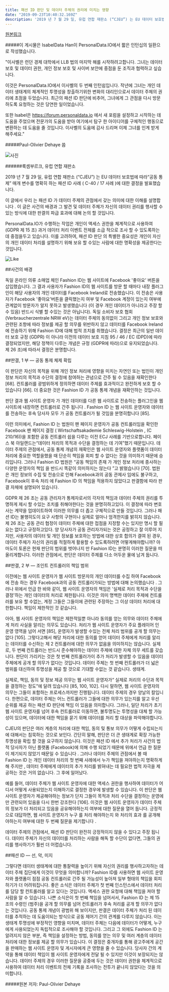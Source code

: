```yaml
---
title: 패션 ID 판단 및 데이터 주체의 권리에 미치는 영향
date: "2019-09-23T10:40:32.169Z"
description: '2019 년 7 월 29 일, 유럽 연합 재판소 (“CJEU”) 는 EU 데이터 보호법에 따라“공동 통제” 매개 변수를 명확히 하는 패션 ID 사례 ( C-40 / 17 사례 )에 대한 결정을 발표했습니다...'
---
```


[원본링크](https://medium.com/personaldata-io/fashion-id-and-rights-of-data-subjects-60d02ffca17d)

#####이 게시물은 IsabelData Han이 PersonalData.IO에서 짧은 인턴십의 일환으로 작성했습니다.

"이사벨은 런던 경제 대학에서 LLB 법의 마지막 해를 시작하려고합니다. 그녀는 데이터 보호 및 데이터 권한, 개인 정보 보호 및 사이버 보안에 중점을 둔 조직과 협력하고 싶습니다.

이것은 PersonalData.IO에서 이사벨의 두 번째 인턴쉽입니다. 작년에 그녀는 개인 데이터 생태계의 체계적인 투명성을 창출하기위한 변화의 대리인으로서 데이터 주체의 권리에 초점을 두었습니다. 최근의 패션 ID 판단에 비추어, 그녀에게 그 관점을 다시 방문하도록 요청하는 것은 당연한 일이었습니다.

또한 Isabel은 https://forum.personaldata.io 에서 새 포럼을 설정하고 시작하는 데 도움을 주었으며 전문가의 도움을 받아 여기에서 탐구 한 아이디어를 구체적인 행동으로 변환하는 데 도움을 줄 것입니다.
이사벨의 도움에 감사 드리며 이제 그녀를 인계 받게 해주세요."

#####Paul-Olivier Dehaye 씀
 
![사진](https://miro.medium.com/max/1024/1*Iw3p5WTyB37mMJUxiIonMg.jpeg)

######룩셈부르크, 유럽 연합 재판소

2019 년 7 월 29 일, 유럽 연합 재판소 (“CJEU”) 는 EU 데이터 보호법에 따라“공동 통제” 매개 변수를 명확히 하는 패션 ID 사례 ( C-40 / 17 사례 )에 대한 결정을 발표했습니다.

이 글에서 우리 는 패션 ID 가 데이터 주제의 관점에서 갖는 의미에 대한 이해를 설명합니다 . 이 글은 사건의 배경과 그 발견 및 데이터 주체가 자신의 데이터 권리를 행사할 수있는 방식에 대한 판결의 파급 효과에 대해 논의 할 것입니다.

PersonalData.IO가 수행하는 작업은 개인이 액세스 권한을 체계적으로 사용하여 (GDPR 제 15 조) 과거 데이터 처리 이벤트 전체를 소급 적으로 조사 할 수 있도록하는 데 중점을두고 있습니다. 이를 고려하여, 패션 ID 판단 의 특별한 중요성은 개인이 자신의 개인 데이터 처리를 설명하기 위해 보유 할 수있는 사람에 대한 명확성을 제공한다는 것입니다.

![Like](https://miro.medium.com/max/800/1*hYiZ-vt9q3gnpF1BR2qGfw.jpeg)


##사건의 배경

독일 온라인 의류 소매업 체인 Fashion ID는 웹 사이트에 Facebook '좋아요' 버튼을 삽입했습니다. 그 결과 사용자가 Fashion ID의 웹 사이트를 방문 할 때마다 내장 플러그인이 해당 사용자의 개인 데이터를 Facebook Ireland로 전송했습니다. 이 전송은 사용자가 Facebook '좋아요'버튼을 클릭했는지 여부 및 Facebook 계정이 있는지 여부에 관계없이 방문자가 알지 못하고 발생했습니다 (이 경우 개인 데이터가 아니라고 주장 할 수 있음) 반드시 식별 할 수있는 것은 아닙니다). 독일 소비자 보호 협회 (Verbraucherzentrale NRW eV)는 데이터 주체의 동의없이 그리고 개인 정보 보호와 관련된 조항에 따라 정보를 제공 할 의무를 위반하지 않고 데이터를 Facebook Ireland에 전송하기 위해 Fashion ID에 대해 법적 조치를 취했습니다. 결정은 최근의 일반 데이터 보호 규정 (GDPR) 이 아니라 이전의 데이터 보호 지침 95 / 46 / EC (DPD)에 따라 결정되었지만, 해당 정책이 다루는 개념은 규정 (GDPR에 따라)으로 유지되었습니다. 제 26 조)에 따라서 결정은 분명합니다.

##판결, 1 부 — 공동 통제 체제 확립

이 판단은 자신의 목적을 위해 개인 정보 처리에 영향을 미치는 자연인 또는 법인이 개인 정보 처리의 목적과 수단의 결정에 참여하는 관념으로 간주 될 수 있음을 재확인한다 [68]. 컨트롤러를 광범위하게 정의하면 데이터 주제를 효과적이고 완전하게 보호 할 수 있습니다 [66]. 더 중요한 것은 Fashion ID 가 공동 통제 개념을 재확인하는 것입니다.

판단 결과 웹 사이트 운영자 가 개인 데이터를 다른 웹 사이트로 전송하는 플러그인을 웹 사이트에 내장하면 컨트롤러로 간주 됩니다 . Fashion ID 는 웹 사이트 운영자와 데이터를 전송하는 후속 당사자 모두 가 공동 컨트롤러가 될 것임을 분명히합니다 [85].

이런 의미에서, Fashion ID 는 법원이 팬 페이지 운영자가 공동 컨트롤러임을 확인한 Facebook 팬 페이지 결정 ( Wirtschaftsakademie Schleswig-Holstein , (C  210/16))을 포함한 공동 컨트롤러 쉽을 다루는 이전 ECJ 사례를 기반으로합니다. 페이스 북 아일랜드는“데이터 처리의 목적과 수단을 결정하는 데 기여”했기 때문입니다. 데이터 주제의 관점에서, 공동 통제 개념의 재확인은 웹 사이트 운영자와 플랫폼이 데이터 처리에 중요한 역할을했을 때 단순히 책임을 회피 할 수 없다는 것을 의미하기 때문에 승리입니다. 그러나 Fashion ID 법원은 “공동 책임의 존재 가 개인 정보 처리에 종사하는 다양한 운영자의 책임 을 반드시 똑같이 의미하지는 않는다 ”고 밝혔습니다 [70]. 법원 은 개인 정보의 수집 및 전송으로 인해 Facebook과의 공동 관제사 임에도 불구하고, Facebook이 후속 처리 에 Fashion ID 의 책임을 적용하지 않았다고 판결함에 따라 판결 자체에 설명되어 있습니다.

GDPR 제 26 조는 공동 관리자가 통제자로서의 각자의 책임과 데이터 주체의 권리를 투명하게 제시 할 수있는 조치를 취해야한다는 것을 분명히하고있다. 이 결정에 따라 변호사는 계약을 업데이트하여 이러한 의무를 더 좁고 구체적으로 만들 것입니다. 그러나 패션 ID는 불행히도이 요구 사항의 구현이나 실제로 얼마나 엄격한지를 밝히지 않습니다. 제 26 조는 공동 관리 협정이 데이터 주체에 대한 접점을 지정할 수는 있지만 명시 할 필요는 없다고 규정하고있다. 양 당사자가 공동 관리자가되는 것은 공정하고 잘 이루어 지지만, 사용자의 데이터 및 개인 정보를 보호하는 방법에 대한 상호 합의가 결여 된 경우, 데이터 주체가 자신의 권리를 적절하게 활용할 수 있도록하려면 어떻게해야합니까? 아마도이 토론은 현재 판단의 범위를 벗어나지 만 Fashion ID는 분명히 이러한 질문을 떠올리게합니다. 이러한 관점에서, 판단은 데이터 주제를 다소 어두운 물에 남겨 둡니다.

##판결, 2 부 — 조인트 컨트롤러의 책임 범위

이전에는 웹 사이트 운영자가 웹 사이트 방문자의 개인 데이터를 수집 하여 Facebook에 전송 하는 경우 Facebook과의 공동 컨트롤러가되는 방법에 대해 논의했습니다 . 그러나 위에서 언급 한 바와 같이, 웹 사이트 운영자의 책임은 '실제로 처리 목적과 수단을 결정'하는 개인 데이터의 처리로 제한됩니다. 이것은 의미 명백한 데이터 주제에 컨트롤러를 보유 할 수없는, 계정 그들은 그들이에 관련된 주장하는 그 이상 데이터 처리에 대한합니다. 책임이 제한적인 것 같습니다.

아아, 웹 사이트 운영자의 책임은 제한적일뿐 아니라 동의를 얻는 의무와 데이터 주체에게 처리 사실을 알리는 의무도 있습니다. 처리가 웹 사이트 운영자가 주요 플레이어 인 운영 영역을 넘어 서면 [85], 운영자가 발생할 수있는 전체 처리 범위를 공개 할 의무는 없다 [105]. 그렇다고해서 해당 처리에 대한 동의를 얻어 데이터 주체에게 처리를 알리는 데이터를 수신하는 제 2 컨트롤러에 대한 의무가 없음을 의미하지는 않습니다. 실제로, 두 번째 컨트롤러는 반드시 준수해야하는 데이터 주제에 대한 자체 의무 세트를 갖습니다. 판단이 가리키는 것은 첫 번째 컨트롤러가이 추가 처리가 발생할 수 있음을 데이터 주체에게 공개 할 의무가 없다는 것입니다. 데이터 주체는 첫 번째 컨트롤러가 더 넓은 범위를 대신하여 투명성을 제공 할 것으로 기대할 수없는 것 같습니다. 생태계.

실제로, 책임, 동의 및 정보 제공 의무는 웹 사이트 운영자가“ 실제로 처리의 수단과 목적을 결정하는 정도”에 달려 있습니다 [85, 100, 102]. 다시 말하면, 웹 사이트 운영자의 의무는 그들이 포함하는 프로세스까지만 진행됩니다. 데이터 주제의 경우 양날의 칼입니다. 한편으로, 데이터 주체는 어느 컨트롤러가 그들에 대한 의무가 있는지를 알고 우선 순위를 제공 하는 패션 ID 판단에 책임 이 있음을 의미합니다. 그러나, 일단 처리가 초기 웹 사이트 운영자를 넘어 후속 컨트롤러로 이동하면, 불투명도는 투명성을 대체 할 가능성이 있으며, 데이터에 대한 책임을 묻기 위해 데이터를 처리 할 대상을 파악해야합니다.

CJEU의 판단은 여러 계층의 처리에 대한 책임, 동의 및 통보 의무가 어떻게 수립되는지에 대해서는 침묵하는 것으로 보인다. 간단히 말해, 판단은 더 큰 생태계로 확장 가능한 투명성을 확립 할 것을 요구하지 않습니다. 이것은 패션 ID 에서 추가 처리가 사건의 법적 당사자가 아닌 플랫폼 (Facebook)에 의해 수행 되었기 때문에 위에서 언급 한 질문이 제기되지 않았기 때문일 수 있습니다 . 그러나 데이터 주체의 관점에서 볼 때 Fashion ID 는 개인 데이터 처리의 첫 번째 사례에서 누가 책임을 져야하는지 명확하게 해 주지만 , 데이터 주체에게 데이터의 추가 처리를 밝혀내는 데 필요한 법적 자극을 제공하는 것은 거의 없습니다. 그 후에 일어났다.

예를 들어, 데이터 주체가 웹 사이트 운영자에 대한 액세스 권한을 행사하여 데이터가 어디서 어떻게 사용되었는지 이해하기로 결정한 경우에 발생할 수 있습니다. 이 판단은 웹 사이트 운영자가 제공해야하는 정보가 단지 그들이 목적과 처리 수단을 결정하는 운영에만 관련되어 있음을 다시 한번 강조한다 [106]. 이것은 웹 사이트 운영자가 데이터 주체의 정보가 더 처리되고 있음을 공유해야하는지 여부에 대한 질문을 열어 둡니다. 긍정적으로 대답하면, 웹 사이트 운영자가 누구 를 처리 해야하는지 와 처리의 효과 를 공개해야하는지 여부에 대한 두 번째 질문을 제기합니다 .

데이터 주제의 관점에서, 패션 ID 판단이 완전히 긍정적이지 않을 수 있다고 주장 됩니다. 데이터 주체가 자신의 데이터를 처리하는 사람을 해독 할 수단이 없다면, 그들의 권리를 행사하기가 훨씬 더 어렵습니다.

##패션 ID — 선, 악, 미지

그렇다면 데이터 생태계에 대한 통찰력을 높이기 위해 자신의 권리를 행사하고자하는 데이터 주체 집단에게 이것이 무엇을 의미합니까? Fashion ID를 사용하면 웹 사이트 운영자와 플랫폼이 점점 공동 컨트롤러로 간주 될 가능성이 높아져 일부 형태의 책임을 회피하기가 더 어려워집니다. 좋은 소식은 데이터 주체가 첫 번째 인스턴스에서 데이터 처리를 담당 할 컨트롤러를 알고 있다는 것입니다. 액세스 권한 요청에 대해 책임을 져야 할 사람을 알 수 있습니다. 나쁜 소식은이 첫 번째 책임을 넘어서서, Fashion ID 는 제 15 조의 수령인 (범주)을 공개 할 의무를 넘어 컨트롤러가 후속 처리를 공개 할 의무가 없다는 것입니다. 공동 통제 개념이 광범위 해 보이지만, 판결은 데이터 주체가 처리 된 데이터를 추적하는 데 도움이되는 방식으로 공동 제어기 간의 관계를 다루지 않습니다. 이는 생태계 투명성에 부정적인 영향을 미치며, 데이터 주체는 다음에 데이터가 어떻게, 누구에게 사용되었는지 독립적으로 조사해야 할 것입니다. 그리고 그 외에도 Fashion ID 는 알려지지 않은 부분, 즉 책임을 설정하는 방법, 동의를 얻는 의무 및 여러 계층의 데이터 처리에 대한 정보를 제공 할 의무가 있습니다. 이 결정은 중개자를 통해 광고주에게 공간을 판매하는 웹 사이트 운영자 및 게시자에게 큰 영향을 줄 수 있습니다. 당사자 간의 계약을 통해 데이터 책임이 웹 사이트 운영자에게 전달 될 수 있지만 이것이 보장되지는 않습니다. 데이터 주제의 경우 이러한 질문을 공중에 두는 것은 데이터 권한을 체계적으로 사용하여 데이터 처리 이벤트의 전체 기록을 조사하는 전투가 끝나지 않았다는 것을 의미합니다.


#####원본 저자: Paul-Olivier Dehaye


